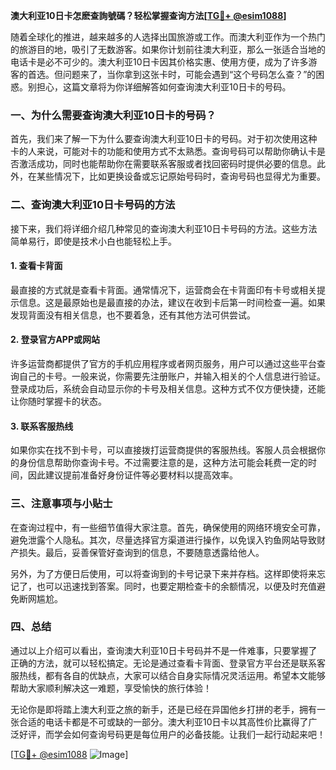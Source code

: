 **澳大利亚10日卡怎麽查詢號碼？轻松掌握查询方法[[TG💪+ @esim1088](https://t.me/s/esim1088)]**

随着全球化的推进，越来越多的人选择出国旅游或工作。而澳大利亚作为一个热门的旅游目的地，吸引了无数游客。如果你计划前往澳大利亚，那么一张适合当地的电话卡是必不可少的。澳大利亚10日卡因其价格实惠、使用方便，成为了许多游客的首选。但问题来了，当你拿到这张卡时，可能会遇到“这个号码怎么查？”的困惑。别担心，这篇文章将为你详细解答如何查询澳大利亚10日卡的号码。

### 一、为什么需要查询澳大利亚10日卡的号码？

首先，我们来了解一下为什么要查询澳大利亚10日卡的号码。对于初次使用这种卡的人来说，可能对卡的功能和使用方式不太熟悉。查询号码可以帮助你确认卡是否激活成功，同时也能帮助你在需要联系客服或者找回密码时提供必要的信息。此外，在某些情况下，比如更换设备或忘记原始号码时，查询号码也显得尤为重要。

### 二、查询澳大利亚10日卡号码的方法

接下来，我们将详细介绍几种常见的查询澳大利亚10日卡号码的方法。这些方法简单易行，即使是技术小白也能轻松上手。

#### 1. 查看卡背面

最直接的方式就是查看卡背面。通常情况下，运营商会在卡背面印有卡号或相关提示信息。这是最原始也是最直接的办法，建议在收到卡后第一时间检查一遍。如果发现背面没有相关信息，也不要着急，还有其他方法可供尝试。

#### 2. 登录官方APP或网站

许多运营商都提供了官方的手机应用程序或者网页服务，用户可以通过这些平台查询自己的卡号。一般来说，你需要先注册账户，并输入相关的个人信息进行验证。登录成功后，系统会自动显示你的卡号及相关信息。这种方式不仅方便快捷，还能让你随时掌握卡的状态。

#### 3. 联系客服热线

如果你实在找不到卡号，可以直接拨打运营商提供的客服热线。客服人员会根据你的身份信息帮助你查询卡号。不过需要注意的是，这种方法可能会耗费一定的时间，因此建议提前准备好身份证件等必要材料以提高效率。

### 三、注意事项与小贴士

在查询过程中，有一些细节值得大家注意。首先，确保使用的网络环境安全可靠，避免泄露个人隐私。其次，尽量选择官方渠道进行操作，以免误入钓鱼网站导致财产损失。最后，妥善保管好查询到的信息，不要随意透露给他人。

另外，为了方便日后使用，可以将查询到的卡号记录下来并存档。这样即使将来忘记了，也可以迅速找到答案。同时，也要定期检查卡的余额情况，以便及时充值避免断网尴尬。

### 四、总结

通过以上介绍可以看出，查询澳大利亚10日卡号码并不是一件难事，只要掌握了正确的方法，就可以轻松搞定。无论是通过查看卡背面、登录官方平台还是联系客服热线，都有各自的优缺点，大家可以结合自身实际情况灵活运用。希望本文能够帮助大家顺利解决这一难题，享受愉快的旅行体验！

无论你是即将踏上澳大利亚之旅的新手，还是已经在异国他乡打拼的老手，拥有一张合适的电话卡都是不可或缺的一部分。澳大利亚10日卡以其高性价比赢得了广泛好评，而学会如何查询号码更是每位用户的必备技能。让我们一起行动起来吧！

[[TG💪+ @esim1088](https://t.me/s/esim1088) ![Image](https://i.postimg.cc/4NQfJmqS/Snipaste-2025-05-13-00-14-12.png)]